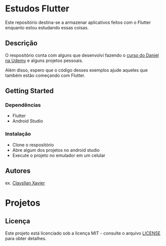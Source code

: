 # Estudos Flutter

Este repositório destina-se a armazenar aplicativos feitos com o Flutter enquanto estou estudando essas coisas.

## Descrição

O respositório conta com alguns que desenvolvi fazendo o [curso do Daniel na Udemy]('https://www.udemy.com/curso-completo-flutter-app-android-ios/') e alguns projetos pessoais.

Além disso, espero que o código desses exemplos ajude aqueles que também estão começando com Flutter.

## Getting Started

### Dependências

* Flutter
* Android Studio

### Instalação

* Clone o respositório
* Abre algum dos projetos no android studio
* Execute o projeto no emulador em  um celular

## Autores

ex. [Claysllan Xavier](https://github.com/claysllanxavier)

# Projetos

## Licença

Este projeto está licenciado sob a licença MIT - consulte o arquivo [LICENSE](LICENSE) para obter detalhes.